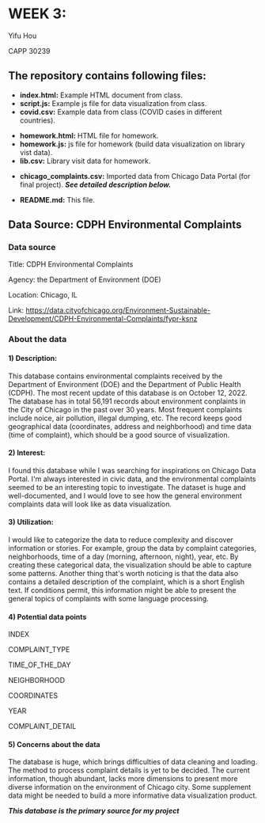 # WEEK 3: 

Yifu Hou </p>
CAPP 30239 </p>

## The repository contains following files:

* **index.html:** Example HTML document from class.
* **script.js:** Example js file for data visualization from class.
* **covid.csv:** Example data from class (COVID cases in different countries).

</p>

* **homework.html:** HTML file for homework.
* **homework.js:** js file for homework (build data visualization on library vist data).
* **lib.csv:** Library visit data for homework.

</p>

* **chicago_complaints.csv:** Imported data from Chicago Data Portal (for final project). ***See detailed description below.***


* **README.md:** This file.


## Data Source: CDPH Environmental Complaints

### Data source
Title: CDPH Environmental Complaints  </p>
Agency: the Department of Environment (DOE)  </p>
Location: Chicago, IL </p>
Link: https://data.cityofchicago.org/Environment-Sustainable-Development/CDPH-Environmental-Complaints/fypr-ksnz </p>

### About the data

#### 1) Description:

This database contains environmental complaints received by the Department of Environment (DOE) and the Department of Public Health (CDPH). The most recent update of this database is on October 12, 2022. 
The database has in total 56,191 records about environment conplaints in the City of Chicago in the past over 30 years. Most frequent complaints include noice, air pollution, illegal dumping, etc. 
The record keeps good geographical data (coordinates, address and neighborhood) and time data (time of complaint), which should be a good source of visualization.

#### 2) Interest:

I found this database while I was searching for inspirations on Chicago Data Portal. I'm always interested in civic data, and the environmental complaints seemed to be an interesting topic to investigate. The dataset is huge and well-documented, and I would love to see how the general environment complaints data will look like as data visualization. 

#### 3) Utilization:

I would like to categorize the data to reduce complexity and discover information or stories. For example, group the data by complaint categories, neighborhoods, time of a day (morning, afternoon, night), year, etc. By creating these categorical data, the visualization should be able to capture some patterns. Another thing that's worth noticing is that the data also contains a detailed description of the complaint, which is a short English text. If conditions permit, this information might be able to present the general topics of complaints with some language processing.

#### 4) Potential data points

INDEX </p>
COMPLAINT_TYPE </p>
TIME_OF_THE_DAY  </p>
NEIGHBORHOOD </p>
COORDINATES </p>
YEAR </p>
COMPLAINT_DETAIL </p>

#### 5) Concerns about the data

The database is huge, which brings difficulties of data cleaning and loading. 
The method to process complaint details is yet to be decided. 
The current information, though abundant, lacks more dimensions to present more diverse information on the environment of Chicago city. Some supplement data might be needed to build a more informative data visualization product. 


***This database is the primary source for my project***